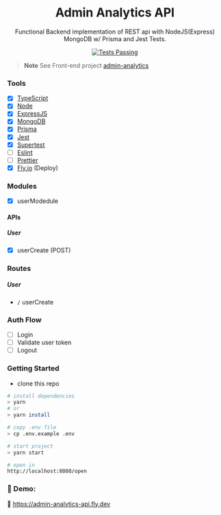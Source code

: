 <div align="center">

<h1>Admin Analytics API</h1>

Functional Backend implementation of REST api with NodeJS(Express) MongoDB w/ Prisma and Jest Tests.

<a href="https://github.com/biantris/restris/actions">
  <img alt="Tests Passing" src="https://github.com/biantris/restris/actions/workflows/test.yml/badge.svg" />
</a>

</div>

> **Note**
> See Front-end project [admin-analytics](https://github.com/biantris/admin-analytics)

### Tools

- [x] [TypeScript](https://www.typescriptlang.org/)
- [x] [Node](https://nodejs.org/en/)
- [x] [ExpressJS](https://expressjs.com/)
- [x] [MongoDB](https://www.mongodb.com/)
- [x] [Prisma](https://www.prisma.io/)
- [x] [Jest](https://jestjs.io/)
- [x] [Supertest](https://github.com/ladjs/supertest)
- [ ] [Eslint](https://eslint.org/)
- [ ] [Prettier](https://prettier.io/)
- [x] [Fly.io](https://fly.io/) (Deploy)

### Modules

- [x] userModedule

#### APIs

##### User

- [x] userCreate (POST)

### Routes

##### User

- `/` userCreate

### Auth Flow

- [ ] Login
- [ ] Validate user token
- [ ] Logout

### Getting Started

- clone this repo

```sh
# install dependencies
> yarn
# or
> yarn install

# copy .env file
> cp .env.example .env

# start project
> yarn start

# open in
http://localhost:8080/open
```

### 🔗 Demo:

🔗 https://admin-analytics-api.fly.dev
